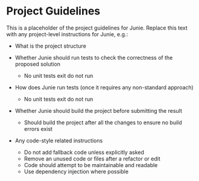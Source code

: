 # Project Guidelines
    
This is a placeholder of the project guidelines for Junie.
Replace this text with any project-level instructions for Junie, e.g.:

* What is the project structure

* Whether Junie should run tests to check the correctness of the proposed solution
  * No unit tests exit do not run

* How does Junie run tests (once it requires any non-standard approach)
  * No unit tests exit do not run

* Whether Junie should build the project before submitting the result
  * Should build the project after all the changes to ensure no build errors exist

* Any code-style related instructions
  * Do not add fallback code unless explicitly asked
  * Remove an unused code or files after a refactor or edit
  * Code should attempt to be maintainable and readable
  * Use dependency injection where possible
